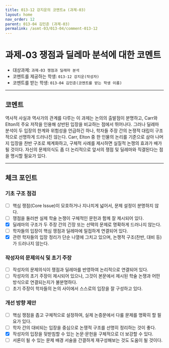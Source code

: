 ```yaml
---
title: 013-12 강지운의 코멘트a (과제-03) 
layout: home
nav_order: 12
parent: 013-04 김민준 (과제-03)
permalink: /asmt-03/013-04/comment-013-12
---
```


# 과제-03 쟁점과 딜레마 분석에 대한 코멘트

- 대상과제: `과제-03 쟁점과 딜레마 분석`
- 코멘트를 제공하는 학생: `013-12 강지운(작성자)` 
- 코멘트를 받는 학생: `013-04 김민준(코멘트를 받는 학생 이름)` 

---

## 코멘트

역사적 사실과 역사가의 관계를 다루는 이 과제는 논의의 출발점이 분명하고, Carr와 Elton의 주요 저작을 인용해 상반된 입장을 비교하는 점에서 뛰어나다. 그러나 딜레마 분석이 두 입장의 한계와 위험성을 언급하긴 하나, 학자들 주장 간의 논쟁적 대립이 구조적으로 선명하게 드러나진 않는다. Carr, Elton 중 한 인물의 논리를 기준으로 삼아 나머지 입장을 찬반 구조로 체계화하고, 구체적 사례를 제시하면 실질적 논쟁의 효과가 배가될 것이다. 자신의 문제의식도 좀 더 논리적으로 앞서의 쟁점 및 딜레마와 직결된다는 점을 명시할 필요가 있다.

---

## 체크 포인트

### **기초 구조 점검**
- [ ] 핵심 쟁점(Core Issue)이 모호하거나 지나치게 넓어서, 문제 설정이 분명하지 않다.
- [ ] 쟁점을 둘러싼 실제 학술 논쟁이 구체적인 문헌과 함께 잘 제시되어 있다.
- [x] 딜레마의 구조가 두 주장 간의 긴장 또는 선택의 문제로 명확하게 드러나지 않는다.
- [ ] 학자들의 입장이 핵심 쟁점과 딜레마에 밀접하게 연결되어 있다.
- [x] 관련 학자들의 입장 정리가 단순 나열에 그치고 있으며, 논쟁적 구조(찬반, 대비 등)가 드러나지 않는다.

### **작성자의 문제의식 및 초기 주장**
- [ ] 작성자의 문제의식이 쟁점과 딜레마를 반영하여 논리적으로 연결되어 있다.
- [ ] 작성자의 초기 주장이 제시되어 있으나, 그것이 본문에서 제시된 학술 논쟁과 어떤 방식으로 연결되는지가 불분명하다.
- [ ] 초기 주장이 학자들의 논의 사이에서 스스로의 입장을 잘 구성하고 있다.

### **개선 방향 제안**
- [ ] 핵심 쟁점을 좁고 구체적으로 설정하여, 실제 논증문에서 다룰 문제를 명확히 할 필요가 있다.
- [ ] 학자 간의 대비되는 입장을 중심으로 논쟁적 구조를 선명히 정리하는 것이 좋다.
- [x] 작성자의 입장을 뒷받침할 수 있는 논문·문헌을 구체적으로 더 보강할 수 있다.
- [ ] 서론이 될 수 있는 문제 배경 서술을 간결하게 재구성해보는 것도 도움이 될 것이다.
